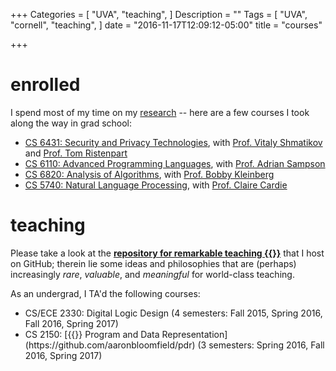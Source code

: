 +++
Categories = [
  "UVA",
  "teaching",
]
Description = ""
Tags = [
  "UVA",
  "cornell",
  "teaching",
]
date = "2016-11-17T12:09:12-05:00"
title = "courses"

+++
# enrolled
I spend most of my time on my [research](/research/) -- here are a few
courses I took along the way in grad school:

<ul class="ul-interests fa-ul">
<li>
<i class="fa-li fa fa-university"></i>
<a href="https://www.cs.cornell.edu/~shmat/courses/cs6431/" target="_blank">CS 6431: Security and Privacy Technologies</a>, with 
<a href="https://www.cs.cornell.edu/~shmat/" target="_blank">Prof. Vitaly Shmatikov</a>
and
<a href="https://rist.tech.cornell.edu/" target="_blank">Prof. Tom Ristenpart</a>
</li>
<li>
<i class="fa-li fa fa-university"></i>
<a href="https://www.cs.cornell.edu/courses/cs6110/2017sp/" target="_blank">CS 6110: Advanced Programming Languages</a>, with 
<a href="https://www.cs.cornell.edu/~asampson/" target="_blank">Prof. Adrian
Sampson</a>
</li>
<li>
<i class="fa-li fa fa-university"></i>
<a href="https://www.cs.cornell.edu/courses/cs6820/2017fa/" target="_blank">CS 6820: Analysis of Algorithms</a>, with 
<a href="https://www.cs.cornell.edu/~rdk/" target="_blank">Prof. Bobby Kleinberg</a>
</li>

<li>
<i class="fa-li fa fa-university"></i>
<a href="https://www.cs.cornell.edu/courses/cs4740/2017fa/" target="_blank">CS 5740: Natural Language Processing</a>, with 
<a href="https://www.cs.cornell.edu/home/cardie/" target="_blank">Prof. Claire Cardie</a>
</li>
</ul>

# teaching
Please take a look at the [**repository for remarkable
teaching {{<fa github>}}**](https://github.com/havron/teaching) that I host on
GitHub; therein lie some ideas and philosophies that are (perhaps)
increasingly *rare*, *valuable*, and *meaningful* for world-class teaching.

As an undergrad, I TA'd the following courses:
<ul class="ul-interests fa-ul">
<li>
<i class="fa-li fa fa-university"></i>
CS/ECE 2330: Digital Logic
Design (4 semesters: Fall 2015, Spring 2016, Fall 2016, Spring 2017)
</li>
<li>
<i class="fa-li fa fa-university"></i>
CS 2150: [{{<fa github>}} Program and Data
Representation](https://github.com/aaronbloomfield/pdr)
(3 semesters: Spring 2016, Fall 2016, Spring 2017)
</li>
</ul>
